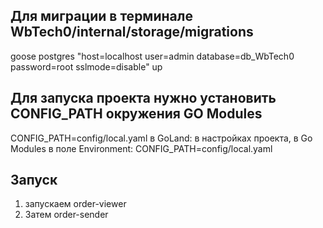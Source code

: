## Для миграции в терминале WbTech0/internal/storage/migrations
goose postgres "host=localhost user=admin database=db_WbTech0 password=root sslmode=disable" up

## Для запуска проекта нужно установить CONFIG_PATH окружения GO Modules
CONFIG_PATH=config/local.yaml
в GoLand:
в настройках проекта, в Go Modules в поле Environment: CONFIG_PATH=config/local.yaml

## Запуск
1. запускаем order-viewer
2. Затем order-sender
